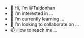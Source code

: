 - 👋 Hi, I’m @Taidonhan
- 👀 I’m interested in ...
- 🌱 I’m currently learning ...
- 💞️ I’m looking to collaborate on ...
- 📫 How to reach me ...

<!---
Taidonhan/Taidonhan is a ✨ special ✨ repository because its `README.md` (this file) appears on your GitHub profile.
You can click the Preview link to take a look at your changes.
--->
